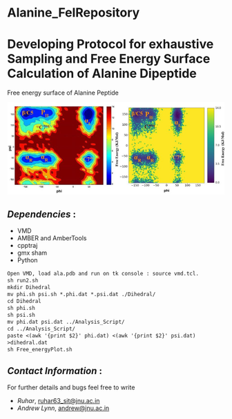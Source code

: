 # Alanine_FelRepository

# **Developing Protocol for exhaustive Sampling and Free Energy Surface Calculation of Alanine Dipeptide**
Free energy surface of Alanine Peptide

![Alt text](Di-alanine.jpg?raw=true "Title")

## *Dependencies* :
- VMD
- AMBER and AmberTools
- cpptraj
- gmx sham
- Python 

```
Open VMD, load ala.pdb and run on tk console : source vmd.tcl.
sh run2.sh
mkdir Dihedral
mv phi.sh psi.sh *.phi.dat *.psi.dat ./Dihedral/
cd Dihedral
sh phi.sh
sh psi.sh
mv phi.dat psi.dat ../Analysis_Script/
cd ../Analysis_Script/
paste <(awk '{print $2}' phi.dat) <(awk '{print $2}' psi.dat) >dihedral.dat
sh Free_energyPlot.sh
```

## *Contact Information* :
For further details and bugs feel free to write  
- *Ruhar*,  ruhar63_sit@jnu.ac.in 
- *Andrew Lynn*, andrew@jnu.ac.in
